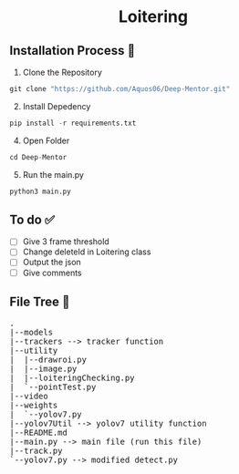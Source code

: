 # <p align = "center"> Loitering </p>

## Installation Process :minidisc: 
1. Clone the Repository
```Python
git clone "https://github.com/Aquos06/Deep-Mentor.git"
```
2. Install Depedency
```Python
pip install -r requirements.txt
```
4. Open Folder
```Python
cd Deep-Mentor
```
5. Run the main.py
```Python
python3 main.py
```

## To do :white_check_mark:
- [ ] Give 3 frame threshold
- [ ] Change deleteId in Loitering class
- [ ] Output the json
- [ ] Give comments

## File Tree :cactus:
<pre>
.
|--models
|--trackers --> tracker function
|--utility
|  |--drawroi.py
|  |--image.py
|  |--loiteringChecking.py
|  `--pointTest.py
|--video
|--weights
|  `--yolov7.py
|--yolov7Util --> yolov7 utility function
|--README.md
|--main.py --> main file (run this file)
|--track.py
`--yolov7.py --> modified detect.py
</pre>